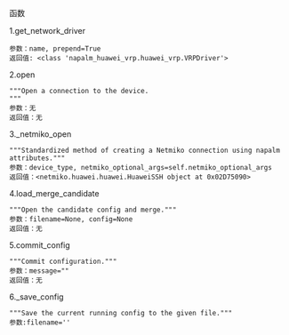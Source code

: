 函数

1.get_network_driver

```
参数：name, prepend=True
返回值: <class 'napalm_huawei_vrp.huawei_vrp.VRPDriver'>
```

2.open

```
"""Open a connection to the device.
"""
参数：无
返回值：无
```

3._netmiko_open

```
"""Standardized method of creating a Netmiko connection using napalm attributes."""
参数：device_type, netmiko_optional_args=self.netmiko_optional_args
返回值：<netmiko.huawei.huawei.HuaweiSSH object at 0x02D75090>
```

4.load_merge_candidate

```
"""Open the candidate config and merge."""
参数：filename=None, config=None
返回值：无
```

5.commit_config

```
"""Commit configuration."""
参数：message=""
返回值：无
```

6._save_config

```
"""Save the current running config to the given file."""
参数:filename=''
```

